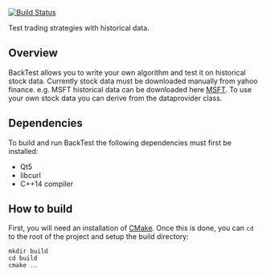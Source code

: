 [![Build Status](https://travis-ci.org/Markoprolo/BackTest.svg?branch=master)](https://travis-ci.org/Markoprolo/BackTest)

Test trading strategies with historical data.

## Overview
BackTest allows you to write your own algorithm and test it on historical stock data. Currently
stock data must be downloaded manually from yahoo finance. e.g. MSFT historical data can be downloaded
here [MSFT][].
To use your own stock data you can derive from the dataprovider class.

## Dependencies
To build and run BackTest the following dependencies must first be installed:
- Qt5
- libcurl
- C++14 compiler

## How to build
First, you will need an installation of [CMake][]. Once this is done, you can `cd` to the root
of the project and setup the build directory:
```shell
mkdir build
cd build
cmake ..
```

<!-- Links -->
[CMake]: http://www.cmake.org
[MSFT]: https://uk.finance.yahoo.com/quote/MSFT/history?p=MSFT